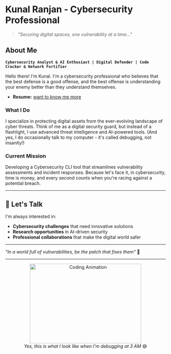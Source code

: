 #  Kunal Ranjan - Cybersecurity Professional

> *"Securing digital spaces, one vulnerability at a time..."* 

##  **About Me**

**`Cybersecurity Analyst & AI Enthusiast | Digital Defender | Code Cracker & Network Fortifier`**

Hello there! I'm Kunal. I'm a cybersecurity professional who believes that the best defense is a good offense, and the best offense is understanding your enemy better than they understand themselves.
- **Resume:** [want to know me more](https://drive.google.com/file/d/1kEA4JTrwX9ASrI98N_wxkx_NaboqESPg/view?usp=drive_link)

###  **What I Do**
I specialize in protecting digital assets from the ever-evolving landscape of cyber threats. Think of me as a digital security guard, but instead of a flashlight, I use advanced threat intelligence and AI-powered tools. (And yes, I do occasionally talk to my computer - it's called debugging, not insanity!)

###  **Current Mission**
Developing a Cybersecurity CLI tool that streamlines vulnerability assessments and incident responses. Because let's face it, in cybersecurity, time is money, and every second counts when you're racing against a potential breach.

---

## 💬 **Let's Talk**

I'm always interested in:
- **Cybersecurity challenges** that need innovative solutions
- **Research opportunities** in AI-driven security
- **Professional collaborations** that make the digital world safer

---

*"In a world full of vulnerabilities, be the patch that fixes them"* 🚀

---

<div align="center">
  <img src="https://github.com/Gapur/Gapur/blob/main/assets/coding.gif?raw=true" width="350" height="250" alt="Coding Animation" />
  <br>
  <em>Yes, this is what I look like when I'm debugging at 3 AM</em> 😅
</div>

